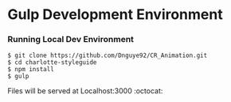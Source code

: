 # Gulp Development Environment

### Running Local Dev Environment
```
$ git clone https://github.com/Dnguye92/CR_Animation.git
$ cd charlotte-styleguide
$ npm install
$ gulp
```
Files will be served at Localhost:3000
:octocat:
